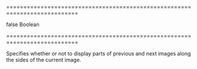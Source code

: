 ===========================================================================
<!--default-->false<!--/default-->
<!--type-->Boolean<!--/type-->
===========================================================================

<!--shortDescription-->
Specifies whether or not to display parts of previous and next images along the sides of the current image.
<!--/shortDescription-->

<!--fullDescription-->

<!--/fullDescription-->